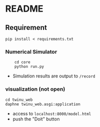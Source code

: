# README

## Requirement

`pip install < requirements.txt`

### Numerical Simulator

```
    cd core
    python run.py
```

- Simulation results are output to `/record`

### visualization (not open)

```
cd twinu_web
daphne twinu_web.asgi:application
```

- access to `localhost:8000/model.html`
- push the "Doit" button
